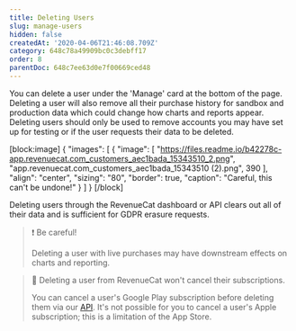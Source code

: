 ```yaml
---
title: Deleting Users
slug: manage-users
hidden: false
createdAt: '2020-04-06T21:46:08.709Z'
category: 648c78a49909bc0c3debff17
order: 8
parentDoc: 648c7ee63d0e7f00669ced48
---
```

You can delete a user under the 'Manage' card at the bottom of the page. Deleting a user will also remove all their purchase history for sandbox and production data which could change how charts and reports appear. Deleting users should only be used to remove accounts you may have set up for testing or if the user requests their data to be deleted.

[block:image]
{
  "images": [
    {
      "image": [
        "https://files.readme.io/b42278c-app.revenuecat.com_customers_aec1bada_15343510_2.png",
        "app.revenuecat.com_customers_aec1bada_15343510 (2).png",
        390
      ],
      "align": "center",
      "sizing": "80",
      "border": true,
      "caption": "Careful, this can't be undone!"
    }
  ]
}
[/block]

Deleting users through the RevenueCat dashboard or API clears out all of their data and is sufficient for GDPR erasure requests.

> ❗️ Be careful!
> 
> Deleting a user with live purchases may have downstream effects on charts and reporting.

> 📘 Deleting a user from RevenueCat won't cancel their subscriptions.
> 
> You can cancel a user's Google Play subscription before deleting them via our [API](https://docs.revenuecat.com/reference#revoke-a-google-subscription). It's not possible for you to cancel a user's Apple subscription; this is a limitation of the App Store.